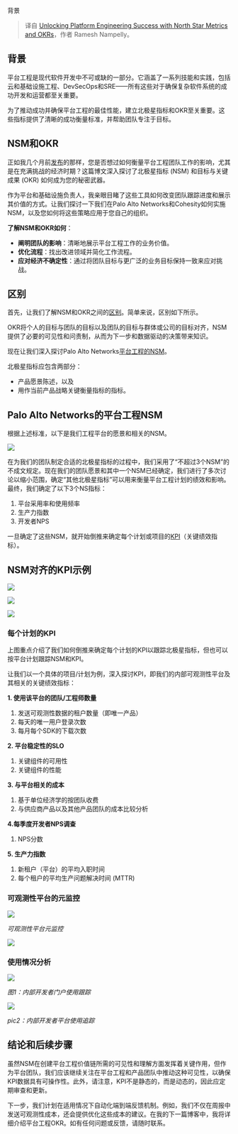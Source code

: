 
<!--
title: 利用北极星指标和OKR实现平台工程的成功
cover: ./cover.png
-->

背景

> 译自 [Unlocking Platform Engineering Success with North Star Metrics and OKRs](https://medium.com/@rnampelly/unlocking-platform-engineering-success-with-north-star-metrics-and-okrs-bb55e4e58604)，作者 Ramesh Nampelly。

## 背景

平台工程是现代软件开发中不可或缺的一部分。它涵盖了一系列技能和实践，包括云和基础设施工程、DevSecOps和SRE——所有这些对于确保复杂软件系统的成功开发和运营都至关重要。

为了推动成功并确保平台工程的最佳性能，建立北极星指标和OKR至关重要。这些指标提供了清晰的成功衡量标准，并帮助团队专注于目标。

## NSM和OKR

正如我几个月前[发布](https://www.linkedin.com/feed/update/urn:li:activity:7020153031744790528/)的那样，您是否想过如何衡量平台工程团队工作的影响，尤其是在充满挑战的经济时期？这篇博文深入探讨了北极星指标 (NSM) 和目标与关键成果 (OKR) 如何成为您的秘密武器。

作为平台和基础设施负责人，我亲眼目睹了这些工具如何改变团队跟踪进度和展示其价值的方式。让我们探讨一下我们在Palo Alto Networks和Cohesity如何实施NSM，以及您如何将这些策略应用于您自己的组织。

**了解NSM和OKR如何**：

* **阐明团队的影响**：清晰地展示平台工程工作的业务价值。
* **优化流程**：找出改进领域并简化工作流程。
* **应对经济不确定性**：通过将团队目标与更广泛的业务目标保持一致来应对挑战。

## 区别

首先，让我们了解NSM和OKR之间的[区别](https://www.slingshotapp.io/blog/north-star-metric)。简单来说，区别如下所示。

OKR将个人的目标与团队的目标以及团队的目标与群体或公司的目标对齐，NSM提供了必要的可见性和问责制，从而为下一步和数据驱动的决策带来知识。

现在让我们深入探讨Palo Alto Networks[平台工程的NSM](https://www.linkedin.com/post/edit/7025957335961391104/#)。

北极星指标应包含两部分：

* 产品愿景陈述，以及
* 用作当前产品战略关键衡量指标的指标。

## Palo Alto Networks的平台工程NSM

根据上述标准，以下是我们工程平台的愿景和相关的NSM。

![](https://miro.medium.com/v2/resize:fit:1400/format:webp/0*nfHzay4ajCiOQXJE)

在为我们的团队制定合适的北极星指标的过程中，我们采用了“不超过3个NSM”的不成文规定。现在我们的团队愿景和其中一个NSM已经确定，我们进行了多次讨论以缩小范围，确定“其他北极星指标”可以用来衡量平台工程计划的绩效和影响。最终，我们确定了以下3个NS指标：

1. 平台采用率和使用频率
2. 生产力指数
3. 开发者NPS

一旦确定了这些NSM，就开始倒推来确定每个计划或项目的[KPI](/wise-engineering/platform-engineering-kpis-6a3215f0ee14)（关键绩效指标）。

## NSM对齐的KPI示例

![](https://miro.medium.com/v2/resize:fit:1400/format:webp/0*rG5CtzOZQEXO3k3B)

![](https://miro.medium.com/v2/resize:fit:1400/format:webp/0*aahz6D_Xa-2MQdPM)

![](https://miro.medium.com/v2/resize:fit:1400/format:webp/0*Xl49fApOunwzr1ia)

### 每个计划的KPI

上图重点介绍了我们如何倒推来确定每个计划的KPI以跟踪北极星指标，但也可以按平台计划跟踪NSM和KPI。

让我们以一个具体的项目/计划为例，深入探讨KPI，即我们的内部可观测性平台及其相关的关键绩效指标：

**1. 使用该平台的团队/工程师数量**

1. 发送可观测性数据的租户数量（即唯一产品）
2. 每天的唯一用户登录次数
3. 每月每个SDK的下载次数

**2. 平台稳定性的SLO**

1. 关键组件的可用性
2. 关键组件的性能

**3. 与平台相关的成本**
    
1. 基于单位经济学的按团队收费
2. 与供应商产品以及其他产品团队的成本比较分析

**4.每季度开发者NPS调查**

1. NPS分数

**5. 生产力指数**

1. 新租户（平台）的平均入职时间
2. 每个租户的平均生产问题解决时间 (MTTR)


### 可观测性平台的元监控

![](https://miro.medium.com/v2/resize:fit:1400/format:webp/1*eY5GwjVdmlSv2Mp1SHPHqA.png)

*可观测性平台元监控*

![](https://miro.medium.com/v2/resize:fit:1400/format:webp/0*n7MCe9M65a1AGsBR)

### 使用情况分析

![](https://miro.medium.com/v2/resize:fit:1400/format:webp/0*tWR10A_wQZad4Ie9)

*图1：内部开发者门户使用跟踪*

![](https://miro.medium.com/v2/resize:fit:1252/format:webp/1*mKlh8IhY980zR3mqeLyaQA.png)

*pic2：内部开发者平台使用追踪*

## 结论和后续步骤

虽然NSM在创建平台工程价值链所需的可见性和理解方面发挥着关键作用，但作为平台团队，我们应该继续关注在平台工程和产品团队中推动这种可见性，以确保KPI数据具有可操作性。此外，请注意，KPI不是静态的，而是动态的，因此应定期审查和更新。

下一步，我们计划在适用情况下自动化端到端反馈机制。例如，我们不仅在周报中发送可观测性成本，还会提供优化这些成本的建议。在我的下一篇博客中，我将详细介绍平台工程OKR。如有任何问题或反馈，请随时联系。